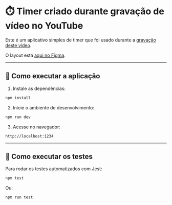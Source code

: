 # ⏱️ Timer criado durante gravação de vídeo no YouTube

Este é um aplicativo simples de timer que foi usado durante a [gravação deste vídeo](https://www.youtube.com/watch?v=ir8MIBhGbcA).

O layout está [aqui no Figma](https://www.figma.com/design/97maginjN0aHjiQPy3dCDS/%231---Timer?m=auto&t=B8ND36dunZtQcZQe-1).

---

## 🚀 Como executar a aplicação

1. Instale as dependências:
```bash
npm install
```

2. Inicie o ambiente de desenvolvimento:
```bash
npm run dev
```

3. Acesse no navegador:
```
http://localhost:1234
```

---

## 🧪 Como executar os testes

Para rodar os testes automatizados com Jest:

```bash
npm test
```

Ou:

```bash
npm run test
```

